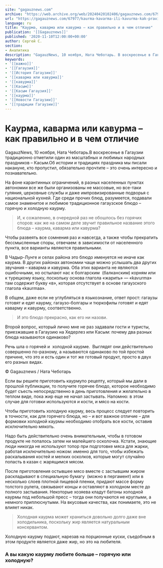 ```yaml
---
site: "gagauznews.com"
archive: "https://web.archive.org/web/20240420102406/gagauznews.com/67977/kaurma-kavarma-ili-kavurma-kak-pravilno-i-v-chem-otlichie.html"
url: "https://gagauznews.com/67977/kaurma-kavarma-ili-kavurma-kak-pravilno-i-v-chem-otlichie.html"
language: ru
title: "Каурма, каварма или кавурма – как правильно и в чем отличие"
publication: '[[Gagauznews]]'
published: '2020-11-10T12:00:00+00:00'
author: Сергей С.
section:
- Аналитика
description: "GagauzNews, 10 ноября, Ната Чеботарь. В воскресенье в Гагаузии традиционно отметили один из масштабных и любимых народных праздников – Касым. Об истории и традициях праздника мы писали накануне, кто пропустил, обязательно прочтите – это очень интересно и познавательно. На фоне карантинных ограничений, в разных населенных пунктах автономии все же были организованы не массовые, но все-таки гуляния, церковные службы и даже импровизированные подворья с национальной кухней. Где среди прочих блюд, разумеется, подавали самое знаменитое и любимое традиционное гагаузское блюдо – горячую и холодную каурму. И, к сожалению, в очередной раз не обошлось без горячих споров: как же на самом деле звучит […]"
keywords:
- '[[важно]]'
- '[[Гагаузия]]'
- '[[История Гагаузии]]'
- '[[каварма или кавурма]]'
- '[[кавурма]]'
- '[[Касым]]'
- '[[Касым Гагаузия]]'
- '[[каурма]]'
- '[[Новости Гагаузии]]'
- '[[традиции Гагаузии]]'
---
```


# Каурма, каварма или кавурма – как правильно и в чем отличие

GagauzNews, 10 ноября, Ната Чеботарь.В воскресенье в Гагаузии традиционно отметили один из масштабных и любимых народных праздников – Касым.Об истории и традициях праздника мы писали накануне, кто пропустил, обязательно прочтите – это очень интересно и познавательно.

На фоне карантинных ограничений, в разных населенных пунктах автономии все же были организованы не массовые, но все-таки гуляния, церковные службы и даже импровизированные подворья с национальной кухней. Где среди прочих блюд, разумеется, подавали самое знаменитое и любимое традиционное гагаузское блюдо – горячую и холодную каурму.

> И, к сожалению, в очередной раз не обошлось без горячих споров: как же на самом деле звучит правильное название этого блюда – каурма, каварма или кавурма?

Чтобы развеять все сомнения раз и навсегда, а также чтобы прекратить бессмысленные споры, отвечаем: в зависимости от населенного пункта, все варианты являются правильными.

В Чадыр-Лунге и селах района это блюдо именуется не иначе как каурма. В других районах автономии чаще можно услышать два других звучания – каварма и кавурма. Оба этих варианта не являются ошибочными, но остылают нас к болгарским  (балканским) корням или к турецкому языку, поскольку основа глагола «жарить» — «kavurma» там содержит букву «в», которая отсутствует в основе гагаузского глагола «kaurmaa».

В общем, даже если не углубляться в языкознание, ответ прост: гагаузы готовят и едят каурму, гагаузо-болгары и тюркофилы готовят и едят каварму и кавурму, соответственно.

> И это блюдо прекрасно, как его ни назови.

Второй вопрос, который лично мне не раз задавали гости и туристы, приезжавшие в Гагаузию на Хедерлез или Касым: почему два разных блюда называются одинаково?

Речь шла о горячей и  холодной каурме.  Выглядят они действительно совершенно по-разному, а называются одинаково по той простой причине, что это и есть один и тот же готовый продукт, просто в двух его разных видах.

© Gagauznews / Ната Чеботарь

Если вы решите приготовить каурмупо рецепту, который мы дали в прошлой публикации, то получите горячее блюдо, которое необходимо будет съесть непосредственно в день приготовления и желательно в теплом виде, пока жир еще не начал застывать. Напомню: в этом случае для готовки используются и кости, и мясо на кости.

Чтобы приготовить холодную каурму, весь процесс следует повторить в точности, как для горячего блюда, но – и вот важное отличие – для формовки холодной каурмы необходимо отобрать все кости, оставив исключительно мякоть.

Надо быть действительно очень внимательным, чтобы в готовом продукте не попалось затем ни малейшего осколочка. Кстати, знающие люди никогда не используют топор при подготовке мяса для жарки, работая исключительно ножом: именно для того, чтобы избежать раскалывания костей и мелких осколков, которые могут случайно попасть в казан с жарящимся мясом.

После приготовления остывшее мясо вместе с застывшим жиром раскладывают в специальную бумагу  (можно в пергамент) или в несколько слоев плотной пищевой пленки, придают массе форму толстого рулета, связывают концы и оставляют в холодном месте до полного застывания. Некоторые хозяева кладут батоны холодной каурмы под небольшой пресс – тогда они получаются не круглыми, а немного приплюснутыми. На вкусовые качества, как понимаете, это не влияет никак.

> Холодная каурма может храниться довольно долго даже вне холодильника, поскольку жир является натуральным консервантом.

Холодную каурму подают, нарезав на порционные куски, съедобным в этом продукте является даже жир, но это на любителя.

### А вы какую каурму любите больше – горячую или холодную?